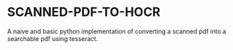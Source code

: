 # SCANNED-PDF-TO-HOCR
A naive and basic python implementation of converting a scanned pdf into a searchable pdf using tesseract.
